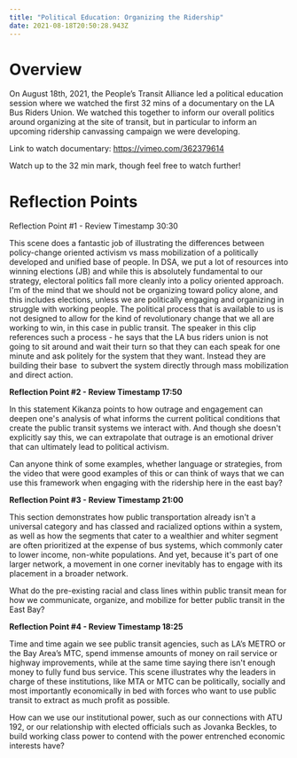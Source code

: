 ```yaml
---
title: "Political Education: Organizing the Ridership"
date: 2021-08-18T20:50:28.943Z
---
```

<!--StartFragment-->

# Overview

On August 18th, 2021, the People’s Transit Alliance led a political education session where we watched the first 32 mins of a documentary on the LA Bus Riders Union. We watched this together to inform our overall politics around organizing at the site of transit, but in particular to inform an upcoming ridership canvassing campaign we were developing. 

Link to watch documentary: <https://vimeo.com/362379614>

Watch up to the 32 min mark, though feel free to watch further!

# Reflection Points

Reflection Point #1 - Review Timestamp 30:30

This scene does a fantastic job of illustrating the differences between policy-change oriented activism vs mass mobilization of a politically developed and unified base of people. In DSA, we put a lot of resources into winning elections (JB) and while this is absolutely fundamental to our strategy, electoral politics fall more cleanly into a policy oriented approach. I'm of the mind that we should not be organizing toward policy alone, and this includes elections, unless we are politically engaging and organizing in struggle with working people. The political process that is available to us is not designed to allow for the kind of revolutionary change that we all are working to win, in this case in public transit. The speaker in this clip references such a process - he says that the LA bus riders union is not going to sit around and wait their turn so that they can each speak for one minute and ask politely for the system that they want. Instead they are building their base  to subvert the system directly through mass mobilization and direct action.

**Reflection Point #2 - Review Timestamp 17:50**

In this statement Kikanza points to how outrage and engagement can deepen one's analysis of what informs the current political conditions that create the public transit systems we interact with. And though she doesn't explicitly say this, we can extrapolate that outrage is an emotional driver that can ultimately lead to political activism.

Can anyone think of some examples, whether language or strategies, from the video that were good examples of this or can think of ways that we can use this framework when engaging with the ridership here in the east bay?

**Reflection Point #3 - Review Timestamp 21:00**

This section demonstrates how public transportation already isn't a universal category and has classed and racialized options within a system, as well as how the segments that cater to a wealthier and whiter segment are often prioritized at the expense of bus systems, which commonly cater to lower income, non-white populations. And yet, because it's part of one larger network, a movement in one corner inevitably has to engage with its placement in a broader network.

What do the pre-existing racial and class lines within public transit mean for how we communicate, organize, and mobilize for better public transit in the East Bay?

**Reflection Point #4 - Review Timestamp 18:25**

Time and time again we see public transit agencies, such as LA’s METRO or the Bay Area’s MTC, spend immense amounts of money on rail service or highway improvements, while at the same time saying there isn't enough money to fully fund bus service. This scene illustrates why the leaders in charge of these institutions, like MTA or MTC can be politically, socially and most importantly economically in bed with forces who want to use public transit to extract as much profit as possible. 

How can we use our institutional power, such as our connections with ATU 192, or our relationship with elected officials such as Jovanka Beckles, to build working class power to contend with the power entrenched economic interests have? 

<!--EndFragment-->